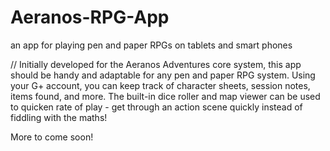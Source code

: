 Aeranos-RPG-App
===============

an app for playing pen and paper RPGs on tablets and smart phones

//
Initially developed for the Aeranos Adventures core system, this app should be handy and adaptable for any pen and paper RPG system. Using your G+ account, you can keep track of character sheets, session notes, items found, and more. 
The built-in dice roller and map viewer can be used to quicken rate of play - get through an action scene quickly instead of fiddling with the maths!

More to come soon!
